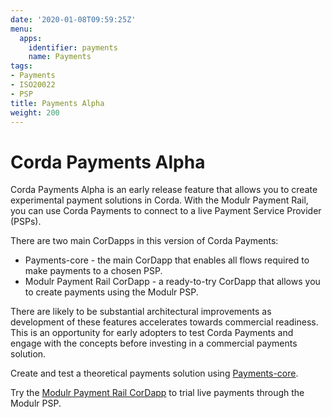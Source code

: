 ```yaml
---
date: '2020-01-08T09:59:25Z'
menu:
  apps:
    identifier: payments
    name: Payments
tags:
- Payments
- ISO20022
- PSP
title: Payments Alpha
weight: 200
---
```


# Corda Payments Alpha

Corda Payments Alpha is an early release feature that allows you to create experimental payment solutions in Corda. With the Modulr Payment Rail, you can use Corda Payments to connect to a live Payment Service Provider (PSPs).

There are two main CorDapps in this version of Corda Payments:

* Payments-core - the main CorDapp that enables all flows required to make payments to a chosen PSP.
* Modulr Payment Rail CorDapp - a ready-to-try CorDapp that allows you to create payments using the Modulr PSP.

There are likely to be substantial architectural improvements as development of these features accelerates towards commercial readiness. This is an opportunity for early adopters to test Corda Payments and engage with the concepts before investing in a commercial payments solution.

Create and test a theoretical payments solution using [Payments-core](payments-core-cordapp).

Try the [Modulr Payment Rail CorDapp](modulr-payment-rail) to trial live payments through the Modulr PSP.

